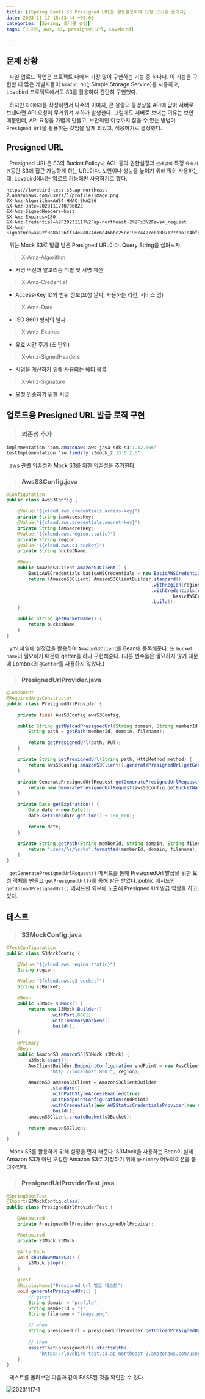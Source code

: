 ```yaml
---
title: [(Spring Boot) S3 Presigned URL을 활용활용하여 요청 크기를 줄이자]
date: 2023-11-17 15:33:44 +09:00
categories: [Spring, 트러블 슈팅]
tags: [스프링, aws, s3, presigned url, Lovebird]

--- 
```


## 문제 상황

&nbsp; 파일 업로드 작업은 프로젝트 내에서 가장 많이 구현하는 기능 중 하나다. 이 기능을 구현할 때 많은 개발자들이 `Amazon S3`(; Simple Storage Service)를 사용하고, Lovebird 프로젝트에서도 S3를 활용하여 간단히 구현했다.

&nbsp; 하지만 `다이어리`를 작성하면서 다수의 이미지, 큰 용량의 동영상을 API에 담아 서버로 보낸다면 API 요청이 무거워져 부하가 발생한다. 그럼에도 서버로 보내는 이유는 보안 때문인데, API 요청을 가볍게 만들고, 보안적인 이슈까지 잡을 수 있는 방법이 `Presigned Url`을 활용하는 것임을 알게 되었고, 적용하기로 결정했다.

## Presigned URL

&nbsp; Presigned URL은 S3의 Bucket Policy나 ACL 등의 권한설정과 `관계없이` 특정 `유효기간`동안 S3에 접근 가능하게 하는 URL이다. 보안이나 성능을 높이기 위해 많이 사용하는데, Lovebird에서는 업로드 기능에만 사용하기로 했다.

```text
https://lovebird-test.s3.ap-northeast-2.amazonaws.com/users/1/profile/image.png
?X-Amz-Algorithm=AWS4-HMAC-SHA256
&X-Amz-Date=20231117T070602Z
&X-Amz-SignedHeaders=host
&X-Amz-Expires=180
&X-Amz-Credential=%2F20231117%2Fap-northeast-2%2Fs3%2Faws4_request
&X-Amz-Signature=a492f3e8a126ff74e8a074de6e46bbc25ce19874427e0a887127dba1e4bf5756
```

&nbsp; 위는 Mock S3로 발급 받은 Presigned URL이다. Query String을 살펴보자.

> X-Amz-Algorithm
- 서명 버전과 알고리즘 식별 및 서명 계산

> X-Amz-Credential
- Access-Key ID와 범위 정보(요청 날짜, 사용하는 리전, 서비스 명)

> X-Amz-Date
- ISO 8601 형식의 날짜

> X-Amz-Expires
- 유효 시간 주기 (초 단위)

> X-Amz-SignedHeaders
- 서명을 계산하기 위해 사용되는 헤더 목록

> X-Amz-Signature
- 요청 인증하기 위한 서명

## 업로드용 Presigned URL 발급 로직 구현

> ### 의존성 추가

```java
implementation 'com.amazonaws:aws-java-sdk-s3:1.12.566'
testImplementation 'io.findify:s3mock_2.13:0.2.6'
```

&nbsp; aws 관련 의존성과 Mock S3를 위한 의존성을 추가한다.

> ### AwsS3Config.java

```java
@Configuration
public class AwsS3Config {

    @Value("${cloud.aws.credentials.access-key}")
    private String iamAccessKey;
    @Value("${cloud.aws.credentials.secret-key}")
    private String iamSecretKey;
    @Value("${cloud.aws.region.static}")
    private String region;
    @Value("${cloud.aws.s3-bucket}")
    private String bucketName;

    @Bean
    public AmazonS3Client amazonS3Client() {
        BasicAWSCredentials basicAWSCredentials = new BasicAWSCredentials(iamAccessKey, iamSecretKey);
        return (AmazonS3Client) AmazonS3ClientBuilder.standard()
                                                     .withRegion(region)
                                                     .withCredentials(new AWSStaticCredentialsProvider(
                                                             basicAWSCredentials))
                                                     .build();
    }

    public String getBucketName() {
        return bucketName;
    }
}
```

&nbsp; yml 파일에 설정값을 활용하여 `AmazonS3Client`를 Bean에 등록해준다. 또 `bucket name`이 필요하기 때문에 getter를 하나 구현해준다. (다른 변수들은 필요하지 않기 때문에 Lombok의 `@Getter`를 사용하지 않았다.)

> ### PresignedUrlProvider.java

```java
@Component
@RequiredArgsConstructor
public class PresignedUrlProvider {

	private final AwsS3Config awsS3Config;

	public String getUploadPresignedUrl(String domain, String memberId, String filename) {
		String path = getPath(memberId, domain, filename);

		return getPresignedUrl(path, PUT);
	}

	private String getPresignedUrl(String path, HttpMethod method) {
		return awsS3Config.amazonS3Client().generatePresignedUrl(getGeneratePresignedUrlRequest(path, method, getExpiration())).toString();
	}

	private GeneratePresignedUrlRequest getGeneratePresignedUrlRequest(String path, HttpMethod method, Date expiration) {
		return new GeneratePresignedUrlRequest(awsS3Config.getBucketName(), path, method).withExpiration(expiration);
	}

	private Date getExpiration() {
		Date date = new Date();
		date.setTime(date.getTime() + 180_000);

		return date;
	}

	private String getPath(String memberId, String domain, String filename) {
		return "users/%s/%s/%s".formatted(memberId, domain, filename);
	}
}
```

&nbsp; `getGeneratePresignedUrlRequest()` 메서드를 통해 PresignedUrl 발급을 위한 요청 객체를 만들고 `getPresignedUrl()`를 통해 발급 받았다. public 메서드인 `getUploadPresignedUrl()` 메서드만 외부에 노출해 Presigned Url 발급 역할을 하고 있다.

## 테스트

> ### S3MockConfig.java

```java
@TestConfiguration
public class S3MockConfig {

    @Value("${cloud.aws.region.static}")
    String region;

    @Value("${cloud.aws.s3-bucket}")
    String s3Bucket;

    @Bean
    public S3Mock s3Mock() {
        return new S3Mock.Builder()
                .withPort(8001)
                .withInMemoryBackend()
                .build();
    }

    @Primary
    @Bean
    public AmazonS3 amazonS3(S3Mock s3Mock) {
        s3Mock.start();
        AwsClientBuilder.EndpointConfiguration endPoint = new AwsClientBuilder.EndpointConfiguration(
                "http://localhost:8001", region);

        AmazonS3 amazonS3Client = AmazonS3ClientBuilder
                .standard()
                .withPathStyleAccessEnabled(true)
                .withEndpointConfiguration(endPoint)
                .withCredentials(new AWSStaticCredentialsProvider(new AnonymousAWSCredentials()))
                .build();
        amazonS3Client.createBucket(s3Bucket);

        return amazonS3Client;
    }
}
```

&nbsp; Mock S3를 활용하기 위해 설정을 먼저 해준다. S3Mock을 사용하는 Bean이 실제 Amazon S3가 아닌 모킹한 Amazon S3로 지정하기 위해 `@Primary` 어노테이션을 붙여주었다.

> ### PresignedUrlProviderTest.java

```java
@SpringBootTest
@Import(S3MockConfig.class)
public class PresignedUrlProviderTest {

	@Autowired
	private PresignedUrlProvider presignedUrlProvider;

	@Autowired
	private S3Mock s3Mock;

	@AfterEach
	void shutdownMockS3() {
		s3Mock.stop();
	}

	@Test
	@DisplayName("Presigned Url 발급 테스트")
	void generatePresignedUrl() {
		// given
		String domain = "profile";
		String memberId = "1";
		String filename = "image.png";

		// when
		String presignedUrl = presignedUrlProvider.getUploadPresignedUrl(domain, memberId, filename);
		
		// then
		assertThat(presignedUrl).startsWith(
			"https://lovebird-test.s3.ap-northeast-2.amazonaws.com/users/%s/%s/%s?".formatted(memberId, domain, filename));
	}
}
```

&nbsp; 테스트를 돌려보면 다음과 같이 PASS된 것을 확인할 수 있다.

![20231117-1](/assets/img/posts/20231117-1.png)